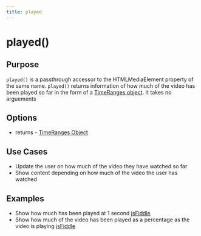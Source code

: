 ```yaml
---
title: played
---
```

# played() #

## Purpose ##

`played()` is a passthrough accessor to the HTMLMediaElement property of the same name. `played()` returns information of how much of the video has been played so far in the form of a [TimeRanges object](http://www.w3.org/TR/html5/video.html#normalized-timeranges-object).  It takes no arguements

## Options ##

* returns - [TimeRanges Object](http://www.w3.org/TR/html5/video.html#normalized-timeranges-object)

## Use Cases ##

* Update the user on how much of the video they have watched so far
* Show content depending on how much of the video the user has watched

## Examples ##

* Show how much has been played at 1 second [jsFiddle](http://jsfiddle.net/popcornjs/uWUjJ/)
* Show how much of the video has been played as a percentage as the video is playing [jsFiddle](http://jsfiddle.net/popcornjs/LkfJL/1/)
